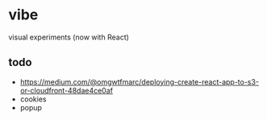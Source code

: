 # vibe
visual experiments (now with React)

## todo
- https://medium.com/@omgwtfmarc/deploying-create-react-app-to-s3-or-cloudfront-48dae4ce0af
- cookies
- popup
